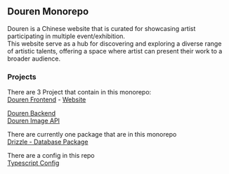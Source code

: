 ## Douren Monorepo   
Douren is a Chinese website that is curated for showcasing artist participating in multiple event/exhibition.   
This website serve as a hub for discovering and exploring a diverse range of artistic talents, offering a space where artist can present their work to a broader audience.    
   
### Projects
There are 3 Project that contain in this monorepo:   
[Douren Frontend](https://github.com/Tantanok221/Douren-Monorepo/tree/main/apps/Douren-frontend) - [Website](https://douren.net)   
   
[Douren Backend](https://github.com/Tantanok221/Douren-Monorepo/tree/main/apps/douren-backend)   
[Douren Image API](https://github.com/Tantanok221/Douren-Monorepo/tree/main/apps/douren-image-api)

There are currently one package that are in this monorepo   
[Drizzle - Database Package](https://github.com/Tantanok221/Douren-Monorepo/tree/main/packages/database)   
   
There are a config in this repo   
[Typescript Config](https://github.com/Tantanok221/Douren-Monorepo/tree/main/packages/typescript-config)   